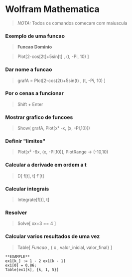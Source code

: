 # Wolfram Mathematica
> *NOTA:* Todos os comandos comecam com maiuscula

### Exemplo de uma funcao

> **Funcao                   Dominio**

> Plot[2-cos[2t]+5sin[t] , (t, -Pi, 10) ]

### Dar nome a funcao
> grafA = Plot[2-cos(2t)+5sin(t) , (t, -Pi, 10) ] 

### Por o cenas a funcionar
> Shift + Enter

### Mostrar grafico de funcoes
> Show( grafA, Plot[x² -x, (x, -PI,10)])

### Definir "limites"
> Plot[x² -6x, (x, -PI,10)], PlotRange -> (-10,10) 

### Calcular a derivade em ordem a t
> D[ f[t], t]
> f'[t]

### Calcular integrais
> Integrate[f[t], t]

### Resolver
> Solve[ xx+3 == 4 ]

### Calcular varios resultados de uma vez
> Table[ *Funcao* , { x , valor_inicial, valor_final} ] 
````
**EXAMPLE**
ex1[k_] := 1 - 2 ex1[k - 1]
ex1[0] = 0.86;
Table[ex1[k], {k, 1, 5}]
````


